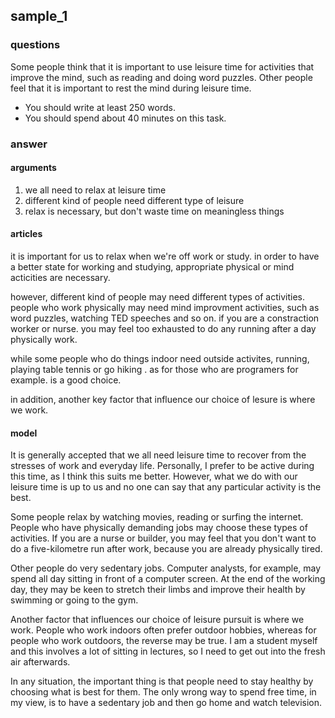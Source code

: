 ## sample_1


### questions

Some people think that it is important to use leisure time for activities that improve the mind, such as reading and doing word puzzles.
Other people feel that it is important to rest the mind during leisure time.

- You should write at least 250 words.
- You should spend about 40 minutes on this task.


### answer

#### arguments

1. we all need to relax at leisure time
2. different kind of people need different type of leisure
3. relax is necessary, but don't waste time on meaningless things


#### articles

it is important for us to relax when we're off work or study.
in order to have a better state for working and studying,
appropriate physical or mind acticities are necessary.

however, different kind of people may need different types of activities.
people who work physically may need mind improvment activities, such as word puzzles,
watching TED speeches and so on. if you are a constraction worker or nurse.
you may feel too exhausted to do any running after a day physically work.

while some people who do things indoor need outside activites,
running, playing table tennis or go hiking . as for those who are programers
for example. is a good choice.

in addition, another key factor that influence our choice of lesure is where we work.


#### model

It is generally accepted that we all need leisure time to recover from the stresses of work and everyday life.
Personally, I prefer to be active during this time, as I think this suits me better. However, what we do with our leisure time is up to us and no one can say that any particular activity is the best.

Some people relax by watching movies, reading or surfing the internet. People who have physically demanding jobs may choose these types of activities. If you are a nurse or builder, you may feel that you don't want to do a five-kilometre run after work, because you are already physically tired.

Other people do very sedentary jobs. Computer analysts, for example, may spend all day sitting in front of a computer screen. At the end of the working day, they may be keen to stretch their limbs and improve their health by swimming or going to the gym.

Another factor that influences our choice of leisure pursuit is where we work. People who work indoors often prefer outdoor hobbies, whereas for people who work outdoors, the reverse may be true. I am a student myself and this involves a lot of sitting in lectures, so I need to get out into the fresh air afterwards.

In any situation, the important thing is that people need to stay healthy by choosing what is best for them. The only wrong way to spend free time, in my view, is to have a sedentary job and then go home and watch television.
